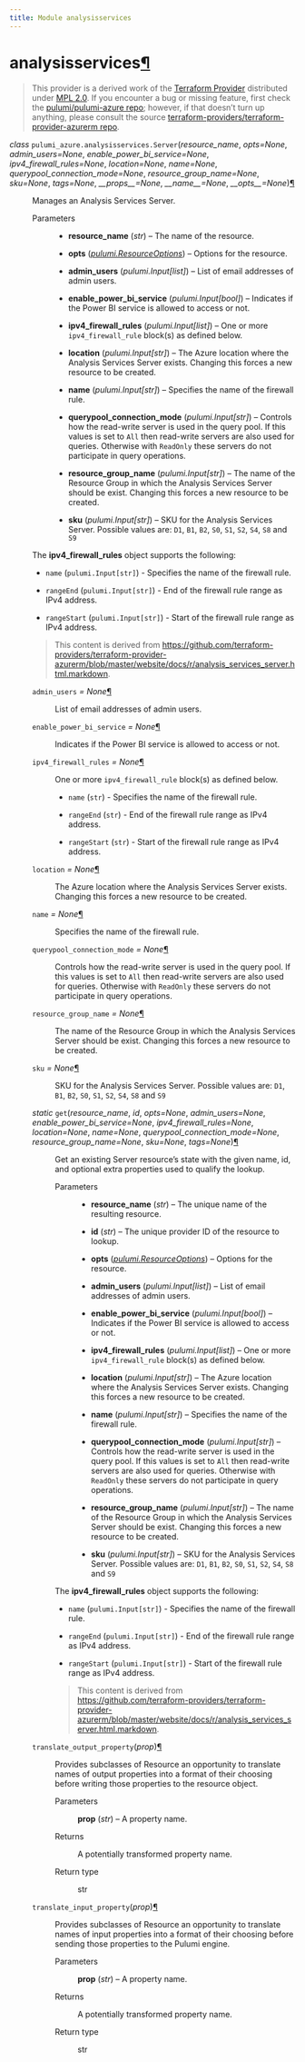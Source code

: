 ```yaml
---
title: Module analysisservices
---
```


<div class="section" id="analysisservices">
<h1>analysisservices<a class="headerlink" href="#analysisservices" title="Permalink to this headline">¶</a></h1>
<blockquote>
<div><p>This provider is a derived work of the <a class="reference external" href="https://github.com/terraform-providers/terraform-provider-azurerm">Terraform Provider</a> distributed under
<a class="reference external" href="https://www.mozilla.org/en-US/MPL/2.0/">MPL 2.0</a>. If you encounter a bug or missing feature, first check the
<a class="reference external" href="https://github.com/pulumi/pulumi-azure/issues">pulumi/pulumi-azure repo</a>; however, if that doesn’t turn up
anything, please consult the source <a class="reference external" href="https://github.com/terraform-providers/terraform-provider-azurerm/issues">terraform-providers/terraform-provider-azurerm repo</a>.</p>
</div></blockquote>
<span class="target" id="module-pulumi_azure.analysisservices"></span><dl class="class">
<dt id="pulumi_azure.analysisservices.Server">
<em class="property">class </em><code class="sig-prename descclassname">pulumi_azure.analysisservices.</code><code class="sig-name descname">Server</code><span class="sig-paren">(</span><em class="sig-param">resource_name</em>, <em class="sig-param">opts=None</em>, <em class="sig-param">admin_users=None</em>, <em class="sig-param">enable_power_bi_service=None</em>, <em class="sig-param">ipv4_firewall_rules=None</em>, <em class="sig-param">location=None</em>, <em class="sig-param">name=None</em>, <em class="sig-param">querypool_connection_mode=None</em>, <em class="sig-param">resource_group_name=None</em>, <em class="sig-param">sku=None</em>, <em class="sig-param">tags=None</em>, <em class="sig-param">__props__=None</em>, <em class="sig-param">__name__=None</em>, <em class="sig-param">__opts__=None</em><span class="sig-paren">)</span><a class="headerlink" href="#pulumi_azure.analysisservices.Server" title="Permalink to this definition">¶</a></dt>
<dd><p>Manages an Analysis Services Server.</p>
<dl class="field-list simple">
<dt class="field-odd">Parameters</dt>
<dd class="field-odd"><ul class="simple">
<li><p><strong>resource_name</strong> (<em>str</em>) – The name of the resource.</p></li>
<li><p><strong>opts</strong> (<a class="reference internal" href="../../pulumi/#pulumi.ResourceOptions" title="pulumi.ResourceOptions"><em>pulumi.ResourceOptions</em></a>) – Options for the resource.</p></li>
<li><p><strong>admin_users</strong> (<em>pulumi.Input</em><em>[</em><em>list</em><em>]</em>) – List of email addresses of admin users.</p></li>
<li><p><strong>enable_power_bi_service</strong> (<em>pulumi.Input</em><em>[</em><em>bool</em><em>]</em>) – Indicates if the Power BI service is allowed to access or not.</p></li>
<li><p><strong>ipv4_firewall_rules</strong> (<em>pulumi.Input</em><em>[</em><em>list</em><em>]</em>) – One or more <code class="docutils literal notranslate"><span class="pre">ipv4_firewall_rule</span></code> block(s) as defined below.</p></li>
<li><p><strong>location</strong> (<em>pulumi.Input</em><em>[</em><em>str</em><em>]</em>) – The Azure location where the Analysis Services Server exists. Changing this forces a new resource to be created.</p></li>
<li><p><strong>name</strong> (<em>pulumi.Input</em><em>[</em><em>str</em><em>]</em>) – Specifies the name of the firewall rule.</p></li>
<li><p><strong>querypool_connection_mode</strong> (<em>pulumi.Input</em><em>[</em><em>str</em><em>]</em>) – Controls how the read-write server is used in the query pool. If this values is set to <code class="docutils literal notranslate"><span class="pre">All</span></code> then read-write servers are also used for queries. Otherwise with <code class="docutils literal notranslate"><span class="pre">ReadOnly</span></code> these servers do not participate in query operations.</p></li>
<li><p><strong>resource_group_name</strong> (<em>pulumi.Input</em><em>[</em><em>str</em><em>]</em>) – The name of the Resource Group in which the Analysis Services Server should be exist. Changing this forces a new resource to be created.</p></li>
<li><p><strong>sku</strong> (<em>pulumi.Input</em><em>[</em><em>str</em><em>]</em>) – SKU for the Analysis Services Server. Possible values are: <code class="docutils literal notranslate"><span class="pre">D1</span></code>, <code class="docutils literal notranslate"><span class="pre">B1</span></code>, <code class="docutils literal notranslate"><span class="pre">B2</span></code>, <code class="docutils literal notranslate"><span class="pre">S0</span></code>, <code class="docutils literal notranslate"><span class="pre">S1</span></code>, <code class="docutils literal notranslate"><span class="pre">S2</span></code>, <code class="docutils literal notranslate"><span class="pre">S4</span></code>, <code class="docutils literal notranslate"><span class="pre">S8</span></code> and <code class="docutils literal notranslate"><span class="pre">S9</span></code></p></li>
</ul>
</dd>
</dl>
<p>The <strong>ipv4_firewall_rules</strong> object supports the following:</p>
<ul class="simple">
<li><p><code class="docutils literal notranslate"><span class="pre">name</span></code> (<code class="docutils literal notranslate"><span class="pre">pulumi.Input[str]</span></code>) - Specifies the name of the firewall rule.</p></li>
<li><p><code class="docutils literal notranslate"><span class="pre">rangeEnd</span></code> (<code class="docutils literal notranslate"><span class="pre">pulumi.Input[str]</span></code>) - End of the firewall rule range as IPv4 address.</p></li>
<li><p><code class="docutils literal notranslate"><span class="pre">rangeStart</span></code> (<code class="docutils literal notranslate"><span class="pre">pulumi.Input[str]</span></code>) - Start of the firewall rule range as IPv4 address.</p></li>
</ul>
<blockquote>
<div><p>This content is derived from <a class="reference external" href="https://github.com/terraform-providers/terraform-provider-azurerm/blob/master/website/docs/r/analysis_services_server.html.markdown">https://github.com/terraform-providers/terraform-provider-azurerm/blob/master/website/docs/r/analysis_services_server.html.markdown</a>.</p>
</div></blockquote>
<dl class="attribute">
<dt id="pulumi_azure.analysisservices.Server.admin_users">
<code class="sig-name descname">admin_users</code><em class="property"> = None</em><a class="headerlink" href="#pulumi_azure.analysisservices.Server.admin_users" title="Permalink to this definition">¶</a></dt>
<dd><p>List of email addresses of admin users.</p>
</dd></dl>

<dl class="attribute">
<dt id="pulumi_azure.analysisservices.Server.enable_power_bi_service">
<code class="sig-name descname">enable_power_bi_service</code><em class="property"> = None</em><a class="headerlink" href="#pulumi_azure.analysisservices.Server.enable_power_bi_service" title="Permalink to this definition">¶</a></dt>
<dd><p>Indicates if the Power BI service is allowed to access or not.</p>
</dd></dl>

<dl class="attribute">
<dt id="pulumi_azure.analysisservices.Server.ipv4_firewall_rules">
<code class="sig-name descname">ipv4_firewall_rules</code><em class="property"> = None</em><a class="headerlink" href="#pulumi_azure.analysisservices.Server.ipv4_firewall_rules" title="Permalink to this definition">¶</a></dt>
<dd><p>One or more <code class="docutils literal notranslate"><span class="pre">ipv4_firewall_rule</span></code> block(s) as defined below.</p>
<ul class="simple">
<li><p><code class="docutils literal notranslate"><span class="pre">name</span></code> (<code class="docutils literal notranslate"><span class="pre">str</span></code>) - Specifies the name of the firewall rule.</p></li>
<li><p><code class="docutils literal notranslate"><span class="pre">rangeEnd</span></code> (<code class="docutils literal notranslate"><span class="pre">str</span></code>) - End of the firewall rule range as IPv4 address.</p></li>
<li><p><code class="docutils literal notranslate"><span class="pre">rangeStart</span></code> (<code class="docutils literal notranslate"><span class="pre">str</span></code>) - Start of the firewall rule range as IPv4 address.</p></li>
</ul>
</dd></dl>

<dl class="attribute">
<dt id="pulumi_azure.analysisservices.Server.location">
<code class="sig-name descname">location</code><em class="property"> = None</em><a class="headerlink" href="#pulumi_azure.analysisservices.Server.location" title="Permalink to this definition">¶</a></dt>
<dd><p>The Azure location where the Analysis Services Server exists. Changing this forces a new resource to be created.</p>
</dd></dl>

<dl class="attribute">
<dt id="pulumi_azure.analysisservices.Server.name">
<code class="sig-name descname">name</code><em class="property"> = None</em><a class="headerlink" href="#pulumi_azure.analysisservices.Server.name" title="Permalink to this definition">¶</a></dt>
<dd><p>Specifies the name of the firewall rule.</p>
</dd></dl>

<dl class="attribute">
<dt id="pulumi_azure.analysisservices.Server.querypool_connection_mode">
<code class="sig-name descname">querypool_connection_mode</code><em class="property"> = None</em><a class="headerlink" href="#pulumi_azure.analysisservices.Server.querypool_connection_mode" title="Permalink to this definition">¶</a></dt>
<dd><p>Controls how the read-write server is used in the query pool. If this values is set to <code class="docutils literal notranslate"><span class="pre">All</span></code> then read-write servers are also used for queries. Otherwise with <code class="docutils literal notranslate"><span class="pre">ReadOnly</span></code> these servers do not participate in query operations.</p>
</dd></dl>

<dl class="attribute">
<dt id="pulumi_azure.analysisservices.Server.resource_group_name">
<code class="sig-name descname">resource_group_name</code><em class="property"> = None</em><a class="headerlink" href="#pulumi_azure.analysisservices.Server.resource_group_name" title="Permalink to this definition">¶</a></dt>
<dd><p>The name of the Resource Group in which the Analysis Services Server should be exist. Changing this forces a new resource to be created.</p>
</dd></dl>

<dl class="attribute">
<dt id="pulumi_azure.analysisservices.Server.sku">
<code class="sig-name descname">sku</code><em class="property"> = None</em><a class="headerlink" href="#pulumi_azure.analysisservices.Server.sku" title="Permalink to this definition">¶</a></dt>
<dd><p>SKU for the Analysis Services Server. Possible values are: <code class="docutils literal notranslate"><span class="pre">D1</span></code>, <code class="docutils literal notranslate"><span class="pre">B1</span></code>, <code class="docutils literal notranslate"><span class="pre">B2</span></code>, <code class="docutils literal notranslate"><span class="pre">S0</span></code>, <code class="docutils literal notranslate"><span class="pre">S1</span></code>, <code class="docutils literal notranslate"><span class="pre">S2</span></code>, <code class="docutils literal notranslate"><span class="pre">S4</span></code>, <code class="docutils literal notranslate"><span class="pre">S8</span></code> and <code class="docutils literal notranslate"><span class="pre">S9</span></code></p>
</dd></dl>

<dl class="method">
<dt id="pulumi_azure.analysisservices.Server.get">
<em class="property">static </em><code class="sig-name descname">get</code><span class="sig-paren">(</span><em class="sig-param">resource_name</em>, <em class="sig-param">id</em>, <em class="sig-param">opts=None</em>, <em class="sig-param">admin_users=None</em>, <em class="sig-param">enable_power_bi_service=None</em>, <em class="sig-param">ipv4_firewall_rules=None</em>, <em class="sig-param">location=None</em>, <em class="sig-param">name=None</em>, <em class="sig-param">querypool_connection_mode=None</em>, <em class="sig-param">resource_group_name=None</em>, <em class="sig-param">sku=None</em>, <em class="sig-param">tags=None</em><span class="sig-paren">)</span><a class="headerlink" href="#pulumi_azure.analysisservices.Server.get" title="Permalink to this definition">¶</a></dt>
<dd><p>Get an existing Server resource’s state with the given name, id, and optional extra
properties used to qualify the lookup.</p>
<dl class="field-list simple">
<dt class="field-odd">Parameters</dt>
<dd class="field-odd"><ul class="simple">
<li><p><strong>resource_name</strong> (<em>str</em>) – The unique name of the resulting resource.</p></li>
<li><p><strong>id</strong> (<em>str</em>) – The unique provider ID of the resource to lookup.</p></li>
<li><p><strong>opts</strong> (<a class="reference internal" href="../../pulumi/#pulumi.ResourceOptions" title="pulumi.ResourceOptions"><em>pulumi.ResourceOptions</em></a>) – Options for the resource.</p></li>
<li><p><strong>admin_users</strong> (<em>pulumi.Input</em><em>[</em><em>list</em><em>]</em>) – List of email addresses of admin users.</p></li>
<li><p><strong>enable_power_bi_service</strong> (<em>pulumi.Input</em><em>[</em><em>bool</em><em>]</em>) – Indicates if the Power BI service is allowed to access or not.</p></li>
<li><p><strong>ipv4_firewall_rules</strong> (<em>pulumi.Input</em><em>[</em><em>list</em><em>]</em>) – One or more <code class="docutils literal notranslate"><span class="pre">ipv4_firewall_rule</span></code> block(s) as defined below.</p></li>
<li><p><strong>location</strong> (<em>pulumi.Input</em><em>[</em><em>str</em><em>]</em>) – The Azure location where the Analysis Services Server exists. Changing this forces a new resource to be created.</p></li>
<li><p><strong>name</strong> (<em>pulumi.Input</em><em>[</em><em>str</em><em>]</em>) – Specifies the name of the firewall rule.</p></li>
<li><p><strong>querypool_connection_mode</strong> (<em>pulumi.Input</em><em>[</em><em>str</em><em>]</em>) – Controls how the read-write server is used in the query pool. If this values is set to <code class="docutils literal notranslate"><span class="pre">All</span></code> then read-write servers are also used for queries. Otherwise with <code class="docutils literal notranslate"><span class="pre">ReadOnly</span></code> these servers do not participate in query operations.</p></li>
<li><p><strong>resource_group_name</strong> (<em>pulumi.Input</em><em>[</em><em>str</em><em>]</em>) – The name of the Resource Group in which the Analysis Services Server should be exist. Changing this forces a new resource to be created.</p></li>
<li><p><strong>sku</strong> (<em>pulumi.Input</em><em>[</em><em>str</em><em>]</em>) – SKU for the Analysis Services Server. Possible values are: <code class="docutils literal notranslate"><span class="pre">D1</span></code>, <code class="docutils literal notranslate"><span class="pre">B1</span></code>, <code class="docutils literal notranslate"><span class="pre">B2</span></code>, <code class="docutils literal notranslate"><span class="pre">S0</span></code>, <code class="docutils literal notranslate"><span class="pre">S1</span></code>, <code class="docutils literal notranslate"><span class="pre">S2</span></code>, <code class="docutils literal notranslate"><span class="pre">S4</span></code>, <code class="docutils literal notranslate"><span class="pre">S8</span></code> and <code class="docutils literal notranslate"><span class="pre">S9</span></code></p></li>
</ul>
</dd>
</dl>
<p>The <strong>ipv4_firewall_rules</strong> object supports the following:</p>
<ul class="simple">
<li><p><code class="docutils literal notranslate"><span class="pre">name</span></code> (<code class="docutils literal notranslate"><span class="pre">pulumi.Input[str]</span></code>) - Specifies the name of the firewall rule.</p></li>
<li><p><code class="docutils literal notranslate"><span class="pre">rangeEnd</span></code> (<code class="docutils literal notranslate"><span class="pre">pulumi.Input[str]</span></code>) - End of the firewall rule range as IPv4 address.</p></li>
<li><p><code class="docutils literal notranslate"><span class="pre">rangeStart</span></code> (<code class="docutils literal notranslate"><span class="pre">pulumi.Input[str]</span></code>) - Start of the firewall rule range as IPv4 address.</p></li>
</ul>
<blockquote>
<div><p>This content is derived from <a class="reference external" href="https://github.com/terraform-providers/terraform-provider-azurerm/blob/master/website/docs/r/analysis_services_server.html.markdown">https://github.com/terraform-providers/terraform-provider-azurerm/blob/master/website/docs/r/analysis_services_server.html.markdown</a>.</p>
</div></blockquote>
</dd></dl>

<dl class="method">
<dt id="pulumi_azure.analysisservices.Server.translate_output_property">
<code class="sig-name descname">translate_output_property</code><span class="sig-paren">(</span><em class="sig-param">prop</em><span class="sig-paren">)</span><a class="headerlink" href="#pulumi_azure.analysisservices.Server.translate_output_property" title="Permalink to this definition">¶</a></dt>
<dd><p>Provides subclasses of Resource an opportunity to translate names of output properties
into a format of their choosing before writing those properties to the resource object.</p>
<dl class="field-list simple">
<dt class="field-odd">Parameters</dt>
<dd class="field-odd"><p><strong>prop</strong> (<em>str</em>) – A property name.</p>
</dd>
<dt class="field-even">Returns</dt>
<dd class="field-even"><p>A potentially transformed property name.</p>
</dd>
<dt class="field-odd">Return type</dt>
<dd class="field-odd"><p>str</p>
</dd>
</dl>
</dd></dl>

<dl class="method">
<dt id="pulumi_azure.analysisservices.Server.translate_input_property">
<code class="sig-name descname">translate_input_property</code><span class="sig-paren">(</span><em class="sig-param">prop</em><span class="sig-paren">)</span><a class="headerlink" href="#pulumi_azure.analysisservices.Server.translate_input_property" title="Permalink to this definition">¶</a></dt>
<dd><p>Provides subclasses of Resource an opportunity to translate names of input properties into
a format of their choosing before sending those properties to the Pulumi engine.</p>
<dl class="field-list simple">
<dt class="field-odd">Parameters</dt>
<dd class="field-odd"><p><strong>prop</strong> (<em>str</em>) – A property name.</p>
</dd>
<dt class="field-even">Returns</dt>
<dd class="field-even"><p>A potentially transformed property name.</p>
</dd>
<dt class="field-odd">Return type</dt>
<dd class="field-odd"><p>str</p>
</dd>
</dl>
</dd></dl>

</dd></dl>

</div>
